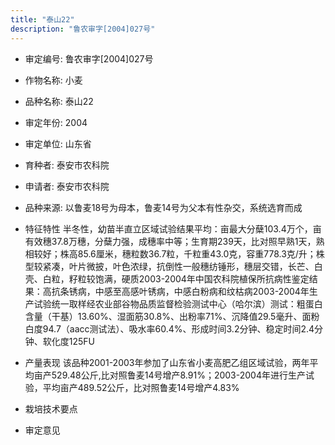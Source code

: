 ```yaml
---
title: "泰山22"
description: "鲁农审字[2004]027号"
---
```

* 审定编号:  鲁农审字[2004]027号

*  作物名称:  小麦

*  品种名称:  泰山22

*  审定年份:  2004

*  审定单位:  山东省

* 育种者:  泰安市农科院

*  申请者:  泰安市农科院

*  品种来源:  以鲁麦18号为母本，鲁麦14号为父本有性杂交，系统选育而成

*  特征特性
半冬性，幼苗半直立区域试验结果平均：亩最大分蘖103.4万个，亩有效穗37.8万穗，分蘖力强，成穗率中等；生育期239天，比对照早熟1天，熟相较好；株高85.6厘米，穗粒数36.7粒，千粒重43.0克，容重778.3克/升；株型较紧凑，叶片微披，叶色浓绿，抗倒性一般穗纺锤形，穗层交错，长芒、白壳、白粒，籽粒较饱满，硬质2003-2004年中国农科院植保所抗病性鉴定结果：高抗条锈病，中感至高感叶锈病，中感白粉病和纹枯病2003-2004年生产试验统一取样经农业部谷物品质监督检验测试中心（哈尔滨）测试：粗蛋白含量（干基）13.60%、湿面筋30.8%、出粉率71%、沉降值29.5毫升、面粉白度94.7（aacc测试法）、吸水率60.4%、形成时间3.2分钟、稳定时间2.4分钟、软化度125FU  

*  产量表现
该品种2001-2003年参加了山东省小麦高肥乙组区域试验，两年平均亩产529.48公斤,比对照鲁麦14号增产8.91%；2003-2004年进行生产试验，平均亩产489.52公斤，比对照鲁麦14号增产4.83%

*  栽培技术要点


*  审定意见

